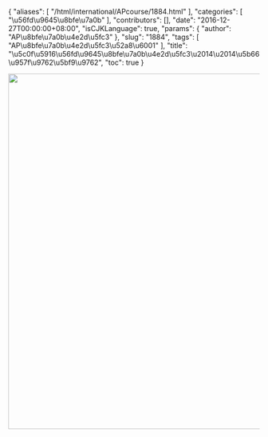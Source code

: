 {
    "aliases": [
        "/html/international/APcourse/1884.html"
    ],
    "categories": [
        "\u56fd\u9645\u8bfe\u7a0b"
    ],
    "contributors": [],
    "date": "2016-12-27T00:00:00+08:00",
    "isCJKLanguage": true,
    "params": {
        "author": "AP\u8bfe\u7a0b\u4e2d\u5fc3"
    },
    "slug": "1884",
    "tags": [
        "AP\u8bfe\u7a0b\u4e2d\u5fc3\u52a8\u6001"
    ],
    "title": "\u5c0f\u5916\u56fd\u9645\u8bfe\u7a0b\u4e2d\u5fc3\u2014\u2014\u5b66\u957f\u9762\u5bf9\u9762",
    "toc": true
}


<img
    src="https://cdn.tfls.online/mirror/full/3bd31a7cd8163ee33866220d4031f12c5568d55f.jpg"
    style="display:block;margin-left:auto;margin-right:auto;"
    decoding="async"
    fetchpriority="auto"
    loading="lazy"
    height="712"
    width="830"
/>


